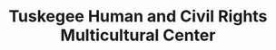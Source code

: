 ---
layout: repo
title: "Tuskegee Human and Civil Rights Multicultural Center"
id: 11315
permalink: repos/11315/
---
